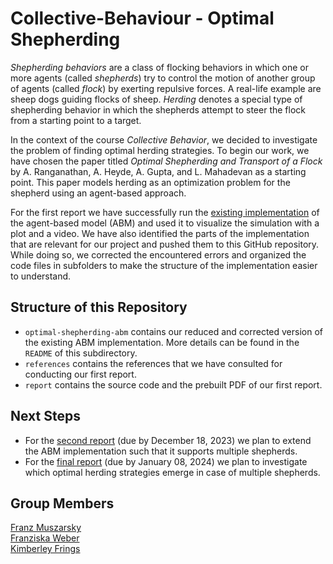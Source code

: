 # Collective-Behaviour - Optimal Shepherding 

*Shepherding behaviors* are a class of flocking behaviors in which one or more agents (called *shepherds*) try to control the motion of another group of agents (called *flock*) by exerting repulsive forces. A real-life example are sheep dogs guiding flocks of sheep. *Herding* denotes a special type of shepherding behavior in which the shepherds attempt to steer the flock from a starting point to a target.   

In the context of the course *Collective Behavior*, we decided to investigate the problem of finding optimal herding strategies. To begin our work, we have chosen the paper titled *Optimal Shepherding and Transport of a Flock* by A. Ranganathan, A. Heyde, A. Gupta, and L. Mahadevan as a starting point. This paper models herding as an optimization problem for the shepherd using an agent-based approach.

For the first report we have successfully run the [existing implementation](https://github.com/arphysics/optimal-shepherding/tree/main/ABM_code) of the agent-based model (ABM) and used it to visualize the simulation with a plot and a video. We have also identified the parts of the implementation that are relevant for our project and pushed them to this GitHub repository. While doing so, we corrected the encountered errors and organized the code files in subfolders to make the structure of the implementation easier to understand. 

## Structure of this Repository

- `optimal-shepherding-abm` contains our reduced and corrected version of the existing ABM implementation. More details can be found in the `README` of this subdirectory.
- `references` contains the references that we have consulted for conducting our first report.
- `report` contains the source code and the prebuilt PDF of our first report.

## Next Steps

- For the [second report](https://github.com/ki-mberley/Collective-Behaviour/milestone/2) (due by December 18, 2023) we plan to extend the ABM implementation such that it supports multiple shepherds.
- For the [final report](https://github.com/ki-mberley/Collective-Behaviour/milestone/3) (due by January 08, 2024) we plan to investigate which optimal herding strategies emerge in case of multiple shepherds.

## Group Members
[Franz Muszarsky](https://github.com/Franz0808)\
[Franziska Weber](https://github.com/franziskaweber)\
[Kimberley Frings](https://github.com/ki-mberley)

